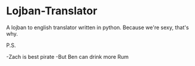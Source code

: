 Lojban-Translator
=================

A lojban to english translator written in python.  Because we're sexy, that's why.

P.S.

-Zach is best pirate
-But Ben can drink more Rum
